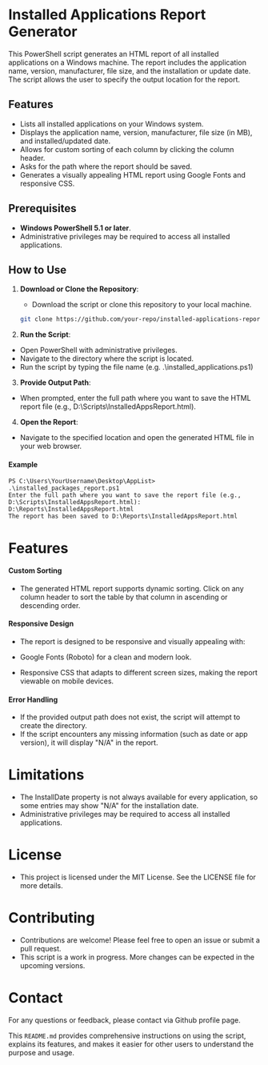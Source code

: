 # Installed Applications Report Generator

This PowerShell script generates an HTML report of all installed applications on a Windows machine. The report includes the application name, version, manufacturer, file size, and the installation or update date. The script allows the user to specify the output location for the report.

## Features

- Lists all installed applications on your Windows system.
- Displays the application name, version, manufacturer, file size (in MB), and installed/updated date.
- Allows for custom sorting of each column by clicking the column header.
- Asks for the path where the report should be saved.
- Generates a visually appealing HTML report using Google Fonts and responsive CSS.

## Prerequisites

- **Windows PowerShell 5.1 or later**.
- Administrative privileges may be required to access all installed applications.

## How to Use

1. **Download or Clone the Repository**: 
   - Download the script or clone this repository to your local machine.
   
   ```bash
   git clone https://github.com/your-repo/installed-applications-report.git

2. **Run the Script**:

- Open PowerShell with administrative privileges.
- Navigate to the directory where the script is located.
- Run the script by typing the file name (e.g. .\installed_applications.ps1)

3. **Provide Output Path**:

- When prompted, enter the full path where you want to save the HTML report file (e.g., D:\Scripts\InstalledAppsReport.html).

4. **Open the Report**:

- Navigate to the specified location and open the generated HTML file in your web browser.

#### Example
```
PS C:\Users\YourUsername\Desktop\AppList> .\installed_packages_report.ps1
Enter the full path where you want to save the report file (e.g., D:\Scripts\InstalledAppsReport.html): D:\Reports\InstalledAppsReport.html
The report has been saved to D:\Reports\InstalledAppsReport.html

```
# Features

#### Custom Sorting
- The generated HTML report supports dynamic sorting. Click on any column header to sort the table by that column in ascending or descending order.

#### Responsive Design
- The report is designed to be responsive and visually appealing with:

- Google Fonts (Roboto) for a clean and modern look.
- Responsive CSS that adapts to different screen sizes, making the report viewable on mobile devices.

#### Error Handling
- If the provided output path does not exist, the script will attempt to create the directory.
- If the script encounters any missing information (such as date or app version), it will display "N/A" in the report.


# Limitations
- The InstallDate property is not always available for every application, so some entries may show "N/A" for the installation date.
- Administrative privileges may be required to access all installed applications.

# License
- This project is licensed under the MIT License. See the LICENSE file for more details.

# Contributing
- Contributions are welcome! Please feel free to open an issue or submit a pull request.
- This script is a work in progress. More changes can be expected in the upcoming versions.

#  Contact
For any questions or feedback, please contact via Github profile page.


This `README.md` provides comprehensive instructions on using the script, explains its features, and makes it easier for other users to understand the purpose and usage.
